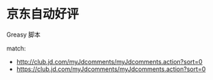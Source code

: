 # 京东自动好评

Greasy 脚本

match:

- http://club.jd.com/myJdcomments/myJdcomments.action?sort=0
- https://club.jd.com/myJdcomments/myJdcomments.action?sort=0
